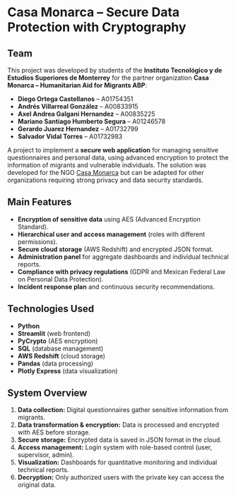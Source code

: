 # Casa Monarca – Secure Data Protection with Cryptography

## Team

This project was developed by students of the **Instituto Tecnológico y de Estudios Superiores de Monterrey** for the partner organization **Casa Monarca – Humanitarian Aid for Migrants ABP**:

- **Diego Ortega Castellanos** – A01754351
- **Andrés Villarreal González** – A00833915
- **Axel Andrea Galgani Hernandez** – A00835225
- **Mariano Santiago Humberto Segura** – A01246578
- **Gerardo Juarez Hernandez** – A01732799
- **Salvador Vidal Torres** – A01732983

A project to implement a **secure web application** for managing sensitive questionnaires and personal data, using advanced encryption to protect the information of migrants and vulnerable individuals. The solution was developed for the NGO [Casa Monarca](https://www.casamigrante.org/) but can be adapted for other organizations requiring strong privacy and data security standards.

## Main Features

- **Encryption of sensitive data** using AES (Advanced Encryption Standard).
- **Hierarchical user and access management** (roles with different permissions).
- **Secure cloud storage** (AWS Redshift) and encrypted JSON format.
- **Administration panel** for aggregate dashboards and individual technical reports.
- **Compliance with privacy regulations** (GDPR and Mexican Federal Law on Personal Data Protection).
- **Incident response plan** and continuous security recommendations.

## Technologies Used

- **Python**
- **Streamlit** (web frontend)
- **PyCrypto** (AES encryption)
- **SQL** (database management)
- **AWS Redshift** (cloud storage)
- **Pandas** (data processing)
- **Plotly Express** (data visualization)

## System Overview

1. **Data collection:** Digital questionnaires gather sensitive information from migrants.
2. **Data transformation & encryption:** Data is processed and encrypted with AES before storage.
3. **Secure storage:** Encrypted data is saved in JSON format in the cloud.
4. **Access management:** Login system with role-based control (user, supervisor, admin).
5. **Visualization:** Dashboards for quantitative monitoring and individual technical reports.
6. **Decryption:** Only authorized users with the private key can access the original data.

